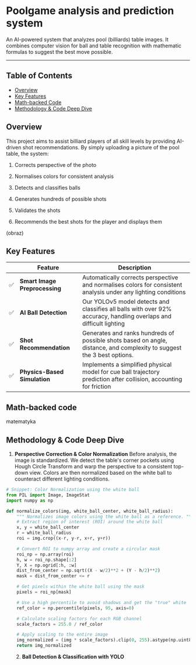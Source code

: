 # Poolgame analysis and prediction system

An AI-powered system that analyzes pool (billiards) table images. It combines computer vision for ball and table recognition with mathematic formulas to suggest the best move possible.

<hr>

## Table of Contents

- [Overview](#overview)
- [Key Features](#key-features)
- [Math-backed Code](#Math-backed-code)
- [Methodology & Code Deep Dive](#methodology--code-deep-dive)

## Overview

This project aims to assist billiard players of all skill levels by providing AI-driven shot recommendations. By simply uploading a picture of the pool table, the system:

1. Corrects perspective of the photo
  
2. Normalises colors for consistent analysis
  
3. Detects and classifies balls
  
4. Generates hundreds of possible shots
  
5. Validates the shots
  
6. Recommends the best shots for the player and displays them
  

(obraz)


## Key Features

|     | Feature | Description |
| --- | --- | --- |
| ✅   | **Smart Image Preprocessing** | Automatically corrects perspective and normalises colors for consistent analysis under any lighting conditions |
| ✅   | **AI Ball Detection** | Our YOLOv5 model detects and classifies all balls with over 92% accuracy, handling overlaps and difficult lighting |
| ✅   | **Shot Recommendation** | Generates and ranks hundreds of possible shots based on angle, distance, and complexity to suggest the 3 best options. |
| ✅   | **Physics-Based Simulation** | Implements a simplified physical model for cue ball trajectory prediction after collision, accounting for friction |

## Math-backed code

matematyka

## Methodology & Code Deep Dive

1. **Perspective Correction & Color Normalization** 
  Before analysis, the image is standardized. We detect the table's corner pockets using Hough Circle Transform and warp the perspective to a consistent top-down view. Colors are then normalized based on the white ball to counteract different lighting conditions.
  
  ```python
  # Snippet: Color Normalization using the white ball
  from PIL import Image, ImageStat
  import numpy as np
  
  def normalize_colors(img, white_ball_center, white_ball_radius):
      """ Normalizes image colors using the white ball as a reference. """
      # Extract region of interest (ROI) around the white ball
      x, y = white_ball_center
      r = white_ball_radius
      roi = img.crop((x-r, y-r, x+r, y+r))
  
      # Convert ROI to numpy array and create a circular mask
      roi_np = np.array(roi)
      h, w = roi_np.shape[:2]
      Y, X = np.ogrid[:h, :w]
      dist_from_center = np.sqrt((X - w/2)**2 + (Y - h/2)**2)
      mask = dist_from_center <= r
  
      # Get pixels within the white ball using the mask
      pixels = roi_np[mask]
  
      # Use a high percentile to avoid shadows and get the "true" white
      ref_color = np.percentile(pixels, 95, axis=0)
  
      # Calculate scaling factors for each RGB channel
      scale_factors = 255.0 / ref_color
  
      # Apply scaling to the entire image
      img_normalized = (img * scale_factors).clip(0, 255).astype(np.uint8)
      return img_normalized
  ```
  

       2. **Ball Detection & Classification with YOLO**